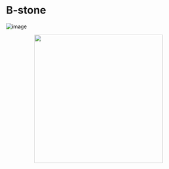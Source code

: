# B-stone

![image](https://user-images.githubusercontent.com/28599454/41086111-af4bc3b0-6a41-11e8-9f9f-2d642b12666e.png)
<p align="center">
  <img src="https://user-images.githubusercontent.com/28599454/41086111-af4bc3b0-6a41-11e8-9f9f-2d642b12666e.png" width="350"/>
</p>
